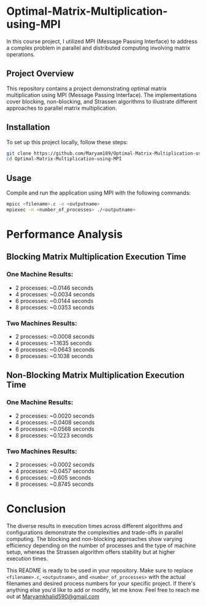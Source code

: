 # Optimal-Matrix-Multiplication-using-MPI
In this course project, I utilized MPI (Message Passing Interface) to address a complex problem in parallel and distributed computing involving matrix operations. 

## Project Overview
This repository contains a project demonstrating optimal matrix multiplication using MPI (Message Passing Interface). The implementations cover blocking, non-blocking, and Strassen algorithms to illustrate different approaches to parallel matrix multiplication.

## Installation
To set up this project locally, follow these steps:

```bash
git clone https://github.com/Maryam189/Optimal-Matrix-Multiplication-using-MPI.git
cd Optimal-Matrix-Multiplication-using-MPI
```

## Usage
Compile and run the application using MPI with the following commands:

```bash
mpicc <filename>.c -o <outputname>
mpiexec -n <number_of_processes> ./<outputname>
```

# Performance Analysis

## Blocking Matrix Multiplication Execution Time

### One Machine Results:
- 2 processes: ~0.0146 seconds
- 4 processes: ~0.0034 seconds
- 6 processes: ~0.0144 seconds
- 8 processes: ~0.0353 seconds

### Two Machines Results:
- 2 processes: ~0.0008 seconds
- 4 processes: ~1.1635 seconds
- 6 processes: ~0.0643 seconds
- 8 processes: ~0.1038 seconds

## Non-Blocking Matrix Multiplication Execution Time

### One Machine Results:
- 2 processes: ~0.0020 seconds
- 4 processes: ~0.0408 seconds
- 6 processes: ~0.0568 seconds
- 8 processes: ~0.1223 seconds

### Two Machines Results:
- 2 processes: ~0.0002 seconds
- 4 processes: ~0.0457 seconds
- 6 processes: ~0.605 seconds
- 8 processes: ~0.8745 seconds

# Conclusion
The diverse results in execution times across different algorithms and configurations demonstrate the complexities and trade-offs in parallel computing. The blocking and non-blocking approaches show varying efficiency depending on the number of processes and the type of machine setup, whereas the Strassen algorithm offers stability but at higher execution times.

This README is ready to be used in your repository. Make sure to replace `<filename>.c`, `<outputname>`, and `<number_of_processes>` with the actual filenames and desired process numbers for your specific project. If there's anything else you'd like to add or modify, let me know. Feel free to reach me out at Maryamkhalid590@gmail.com

